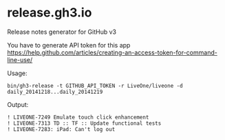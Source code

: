 release.gh3.io
==============

Release notes generator for GitHub v3

You have to generate API token for this app https://help.github.com/articles/creating-an-access-token-for-command-line-use/

Usage: 
```
bin/gh3-release -t GITHUB_API_TOKEN -r LiveOne/liveone -d daily_20141218...daily_20141219
```
Output:
```
! LIVEONE-7249 Emulate touch click enhancement
! LIVEONE-7313 TD :: TF :: Update functional tests
! LIVEONE-7283: iPad: Can't log out
